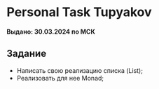 # Personal Task Tupyakov
**Выдано: 30.03.2024 по МСК**

## Задание

* Написать свою реализацию списка (List);
* Реализовать для нее Monad;

